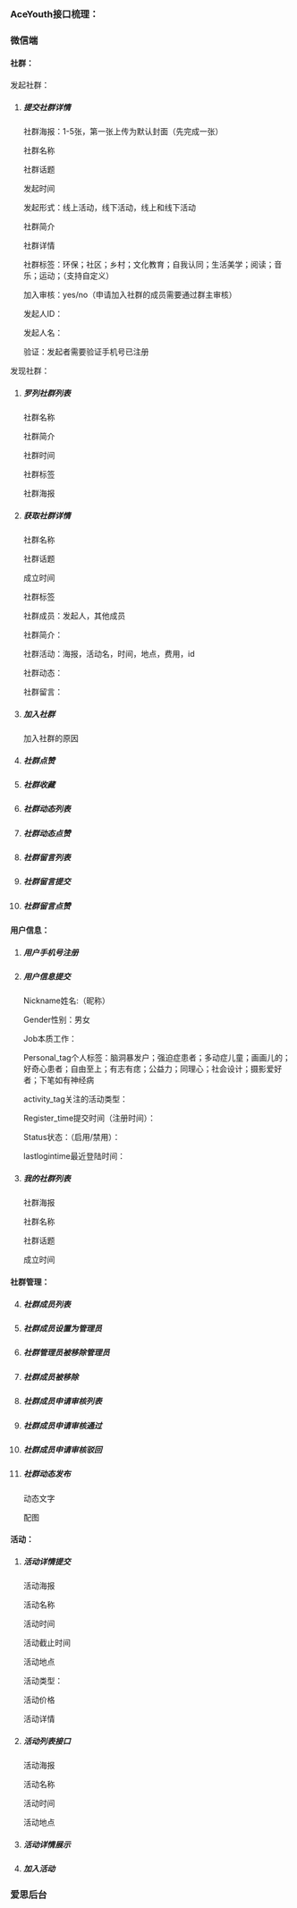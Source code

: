 ### AceYouth接口梳理：

### 微信端

#### 社群：

发起社群：

1. ##### 提交社群详情

   社群海报：1-5张，第一张上传为默认封面（先完成一张）

   社群名称

   社群话题

   发起时间

   发起形式：线上活动，线下活动，线上和线下活动

   社群简介

   社群详情

   社群标签：环保；社区；乡村；文化教育；自我认同；生活美学；阅读；音乐；运动；（支持自定义）

   加入审核：yes/no（申请加入社群的成员需要通过群主审核）

   发起人ID：

   发起人名：

   验证：发起者需要验证手机号已注册

发现社群：

1. ##### 罗列社群列表

   社群名称

   社群简介

   社群时间

   社群标签

   社群海报

2. ##### 获取社群详情

   社群名称

   社群话题

   成立时间

   社群标签

   社群成员：发起人，其他成员

   社群简介：

   社群活动：海报，活动名，时间，地点，费用，id

   社群动态：

   社群留言：

3. ##### 加入社群

   加入社群的原因

4. ##### 社群点赞

5. ##### 社群收藏

6. ##### 社群动态列表

7. ##### 社群动态点赞

8. ##### 社群留言列表

9. ##### 社群留言提交

10. ##### 社群留言点赞



#### 用户信息：

1. ##### 用户手机号注册

2. ##### 用户信息提交

   Nickname姓名:（昵称）

   Gender性别：男女

   Job本质工作：

   Personal_tag个人标签：脑洞暴发户；强迫症患者；多动症儿童；画画儿的；好奇心患者；自由至上；有志有痣；公益力；同理心；社会设计；摄影爱好者；下笔如有神经病

   activity_tag关注的活动类型：

   Register_time提交时间（注册时间）：

   Status状态：（启用/禁用）：

   lastlogintime最近登陆时间：

3. ##### 我的社群列表

   社群海报

   社群名称

   社群话题

   成立时间

#### 社群管理：

4. ##### 社群成员列表

5. ##### 社群成员设置为管理员

6. ##### 社群管理员被移除管理员

7. ##### 社群成员被移除

8. ##### 社群成员申请审核列表

9. ##### 社群成员申请审核通过

10. ##### 社群成员申请审核驳回

11. ##### 社群动态发布

    动态文字

    配图

#### 活动：

1. ##### 活动详情提交

   活动海报

   活动名称

   活动时间

   活动截止时间

   活动地点

   活动类型：

   活动价格

   活动详情

2. ##### 活动列表接口

   活动海报

   活动名称

   活动时间

   活动地点

3. ##### 活动详情展示

4. ##### 加入活动

   

### 爱思后台




